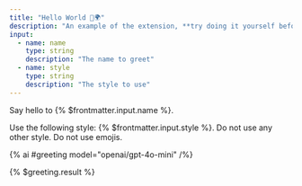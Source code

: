 ```yaml
---
title: "Hello World 👋🌍"
description: "An example of the extension, **try doing it yourself before peeking!** We add a new 'style' input and tell the model to use that style by referencing that value in the prompt using `$style`."
input:
  - name: name
    type: string
    description: "The name to greet"
  - name: style
    type: string
    description: "The style to use"
---
```


Say hello to {% $frontmatter.input.name %}.

Use the following style: {% $frontmatter.input.style %}. Do not use any other style. Do not use emojis.

{% ai #greeting model="openai/gpt-4o-mini" /%}

{% $greeting.result %}
